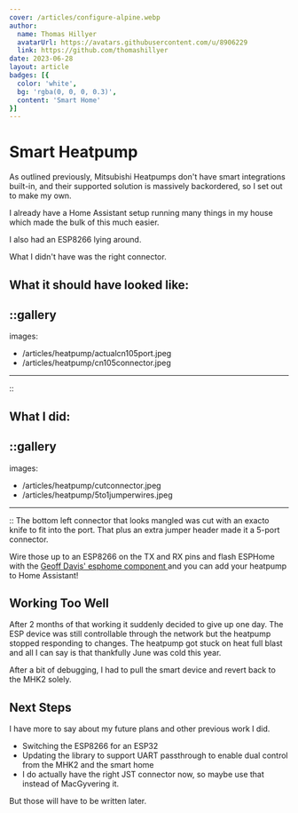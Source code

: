 ```yaml
---
cover: /articles/configure-alpine.webp
author:
  name: Thomas Hillyer
  avatarUrl: https://avatars.githubusercontent.com/u/8906229
  link: https://github.com/thomashillyer
date: 2023-06-28
layout: article
badges: [{
  color: 'white',
  bg: 'rgba(0, 0, 0, 0.3)',
  content: 'Smart Home'
}]
---
```

# Smart Heatpump

As outlined previously, Mitsubishi Heatpumps don't have smart integrations built-in, and their supported solution is massively backordered, so I set out to make my own.

I already have a Home Assistant setup running many things in my house which made the bulk of this much easier.

I also had an ESP8266 lying around.

What I didn't have was the right connector.

## What it should have looked like:

::gallery
---
images:
  - /articles/heatpump/actualcn105port.jpeg
  - /articles/heatpump/cn105connector.jpeg
---
::

## What I did:
::gallery
---
images:
  - /articles/heatpump/cutconnector.jpeg
  - /articles/heatpump/5to1jumperwires.jpeg
---
::
The bottom left connector that looks mangled was cut with an exacto knife to fit into the port. That plus an extra jumper header made it a 5-port connector.

Wire those up to an ESP8266 on the TX and RX pins and flash ESPHome with the [Geoff Davis' esphome component ](https://github.com/geoffdavis/esphome-mitsubishiheatpump) and you can add your heatpump to Home Assistant!

## Working Too Well

After 2 months of that working it suddenly decided to give up one day. The ESP device was still controllable through the network but the heatpump stopped responding to changes. The heatpump got stuck on heat full blast and all I can say is that thankfully June was cold this year.

After a bit of debugging, I had to pull the smart device and revert back to the MHK2 solely.

## Next Steps

I have more to say about my future plans and other previous work I did.
  - Switching the ESP8266 for an ESP32
  - Updating the library to support UART passthrough to enable dual control from the MHK2 and the smart home
  - I do actually have the right JST connector now, so maybe use that instead of MacGyvering it.

But those will have to be written later.